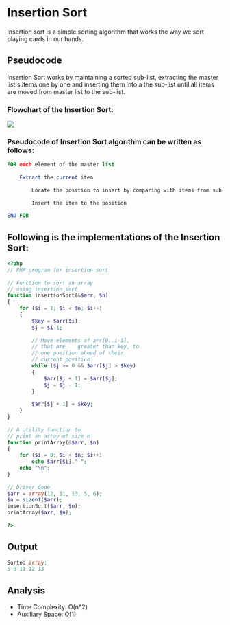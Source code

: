 # Insertion Sort

Insertion sort is a simple sorting algorithm that works the way we sort playing cards in our hands.

## Pseudocode

Insertion Sort works by maintaining a sorted sub-list, extracting the master list's items one by one and inserting them into a the sub-list until all items are moved from master list to the sub-list.

### Flowchart of the Insertion Sort:

![](./img/insertionsort.png)

### Pseudocode of Insertion Sort algorithm can be written as follows:

```php
FOR each element of the master list
 
    Extract the current item
 
        Locate the position to insert by comparing with items from sub-list
 
        Insert the item to the position
 
END FOR
```
## Following is the implementations of the Insertion Sort:
```php
<?php  
// PHP program for insertion sort 
  
// Function to sort an array 
// using insertion sort 
function insertionSort(&$arr, $n) 
{ 
    for ($i = 1; $i < $n; $i++) 
    { 
        $key = $arr[$i]; 
        $j = $i-1; 
      
        // Move elements of arr[0..i-1], 
        // that are    greater than key, to  
        // one position ahead of their  
        // current position 
        while ($j >= 0 && $arr[$j] > $key) 
        { 
            $arr[$j + 1] = $arr[$j]; 
            $j = $j - 1; 
        } 
          
        $arr[$j + 1] = $key; 
    } 
} 
  
// A utility function to 
// print an array of size n 
function printArray(&$arr, $n) 
{ 
    for ($i = 0; $i < $n; $i++) 
        echo $arr[$i]." "; 
    echo "\n"; 
} 
  
// Driver Code 
$arr = array(12, 11, 13, 5, 6); 
$n = sizeof($arr); 
insertionSort($arr, $n); 
printArray($arr, $n); 
  
?> 
```

## Output 
```php
Sorted array:
5 6 11 12 13
```

## Analysis

- Time Complexity: O(n*2)
- Auxiliary Space: O(1)
